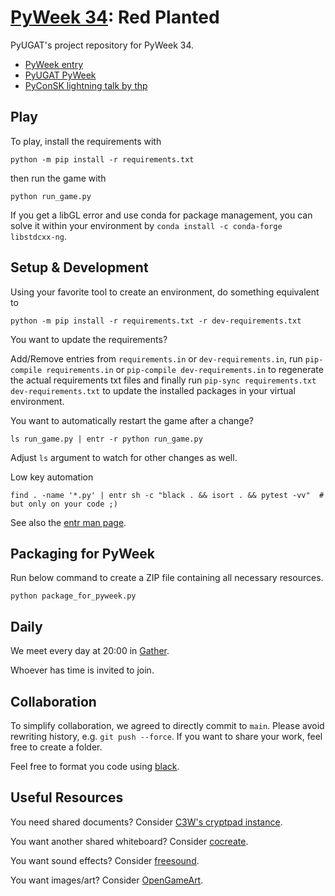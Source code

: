# [PyWeek 34](https://pyweek.org/34/): Red Planted

PyUGAT's project repository for PyWeek 34.

- [PyWeek entry](https://pyweek.org/e/RedPlanted/)
- [PyUGAT PyWeek](https://pyug.at/PyWeek)
- [PyConSK lightning talk by thp](https://youtu.be/yvEUoTkUoiA?t=34035)

## Play

To play, install the requirements with

```console
python -m pip install -r requirements.txt
```

then run the game with

```console
python run_game.py
```

If you get a libGL error and use conda for package management,
you can solve it within your environment by `conda install -c conda-forge libstdcxx-ng`.


## Setup & Development

Using your favorite tool to create an environment, do something
equivalent to

```console
python -m pip install -r requirements.txt -r dev-requirements.txt
```

You want to update the requirements?

Add/Remove entries from `requirements.in` or `dev-requirements.in`, run
`pip-compile requirements.in` or `pip-compile dev-requirements.in` to regenerate the
actual requirements txt files and finally run
`pip-sync requirements.txt dev-requirements.txt`
to update the installed packages in your virtual environment.

You want to automatically restart the game after a change?

```console
ls run_game.py | entr -r python run_game.py
```

Adjust `ls` argument to watch for other changes as well.

Low key automation

```console
find . -name '*.py' | entr sh -c "black . && isort . && pytest -vv"  # but only on your code ;)
```

See also the [entr man page](https://www.systutorials.com/docs/linux/man/1-entr/).


## Packaging for PyWeek

Run below command to create a ZIP file containing all necessary resources.

```console
python package_for_pyweek.py
```


## Daily

We meet every day at 20:00 in [Gather](https://app.gather.town/invite?token=9sXyCr7GdMGEpeNHcGCinsalCna3_b2w).

Whoever has time is invited to join.

## Collaboration

To simplify collaboration, we agreed to directly commit to `main`.
Please avoid rewriting history, e.g. `git push --force`.
If you want to share your work, feel free to create a folder.

Feel free to format you code using [black](https://black.readthedocs.io/).

## Useful Resources

You need shared documents? Consider [C3W's cryptpad instance](https://pads.c3w.at/).

You want another shared whiteboard? Consider [cocreate](https://cocreate.csail.mit.edu/).

You want sound effects? Consider [freesound](https://freesound.org/).

You want images/art? Consider [OpenGameArt](https://opengameart.org/).
